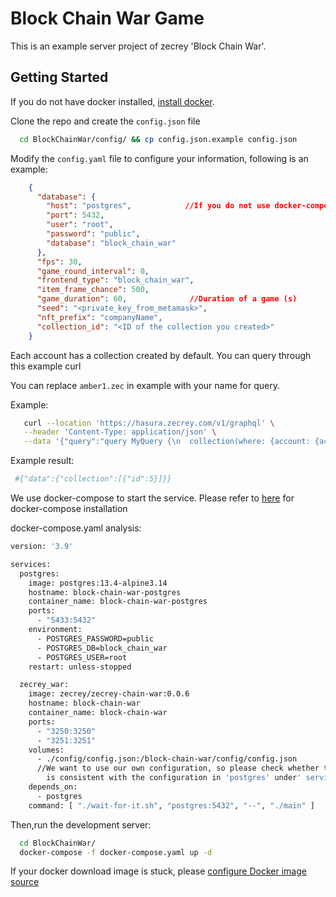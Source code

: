 # Block Chain War Game

This is an example server project of zecrey 'Block Chain War'.

## Getting Started

If you do not have docker installed, [install docker](https://dockerdocs.cn/desktop/#download-and-install).

Clone the repo and create the `config.json` file

```bash
  cd BlockChainWar/config/ && cp config.json.example config.json
```

Modify the `config.yaml` file to configure your information, following is an example:

```json
    {
      "database": {                     
        "host": "postgres",            //If you do not use docker-compose to start,please modify the host specified for you here
        "port": 5432,
        "user": "root",
        "password": "public",
        "database": "block_chain_war"
      },                              
      "fps": 30,
      "game_round_interval": 0,
      "frontend_type": "block_chain_war",
      "item_frame_chance": 500,
      "game_duration": 60,              //Duration of a game (s)
      "seed": "<private_key_from_metamask>",
      "nft_prefix": "companyName",
      "collection_id": "<ID of the collection you created>"
    }

```

Each account has a collection created by default. You can query through this example curl

You can replace `amber1.zec` in example with your name for query.

Example:

```bash
   curl --location 'https://hasura.zecrey.com/v1/graphql' \
   --header 'Content-Type: application/json' \
   --data '{"query":"query MyQuery {\n  collection(where: {account: {account_name: {_eq: \"gavinplaygameserver2.zec\"}}, l2_collection_id: {_eq: \"0\"}}) {\n    id\n  }\n}","variables":{}}'
```

Example result:

```bash
 #{"data":{"collection":[{"id":5}]}}
```

We use docker-compose to start the service. Please refer to [here](https://docs.docker.com/compose/install/) for
docker-compose installation

docker-compose.yaml analysis:

```bash
version: '3.9'

services:
  postgres:
    image: postgres:13.4-alpine3.14
    hostname: block-chain-war-postgres
    container_name: block-chain-war-postgres
    ports:
      - "5433:5432"
    environment:
      - POSTGRES_PASSWORD=public
      - POSTGRES_DB=block_chain_war
      - POSTGRES_USER=root
    restart: unless-stopped

  zecrey_war:
    image: zecrey/zecrey-chain-war:0.0.6
    hostname: block-chain-war
    container_name: block-chain-war
    ports:
      - "3250:3250"
      - "3251:3251"
    volumes:
      - ./config/config.json:/block-chain-war/config/config.json    
      //We want to use our own configuration, so please check whether the configuration in database in 'config. json' 
        is consistent with the configuration in 'postgres' under' services: '
    depends_on:
      - postgres
    command: [ "./wait-for-it.sh", "postgres:5432", "--", "./main" ]
```

Then,run the development server:

```bash
  cd BlockChainWar/
  docker-compose -f docker-compose.yaml up -d
```

If your docker download image is stuck,
please [configure Docker image source](https://mirrors.ustc.edu.cn/help/dockerhub.html#linux)
